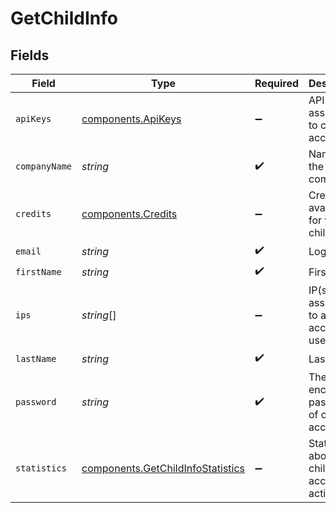 # GetChildInfo


## Fields

| Field                                                                                  | Type                                                                                   | Required                                                                               | Description                                                                            | Example                                                                                |
| -------------------------------------------------------------------------------------- | -------------------------------------------------------------------------------------- | -------------------------------------------------------------------------------------- | -------------------------------------------------------------------------------------- | -------------------------------------------------------------------------------------- |
| `apiKeys`                                                                              | [components.ApiKeys](../../models/components/apikeys.md)                               | :heavy_minus_sign:                                                                     | API Keys associated to child account                                                   |                                                                                        |
| `companyName`                                                                          | *string*                                                                               | :heavy_check_mark:                                                                     | Name of the company                                                                    | MyCompany                                                                              |
| `credits`                                                                              | [components.Credits](../../models/components/credits.md)                               | :heavy_minus_sign:                                                                     | Credits available for your child                                                       |                                                                                        |
| `email`                                                                                | *string*                                                                               | :heavy_check_mark:                                                                     | Login Email                                                                            | john.smith@example.com                                                                 |
| `firstName`                                                                            | *string*                                                                               | :heavy_check_mark:                                                                     | First Name                                                                             | John                                                                                   |
| `ips`                                                                                  | *string*[]                                                                             | :heavy_minus_sign:                                                                     | IP(s) associated to a child account user                                               |                                                                                        |
| `lastName`                                                                             | *string*                                                                               | :heavy_check_mark:                                                                     | Last Name                                                                              | Smith                                                                                  |
| `password`                                                                             | *string*                                                                               | :heavy_check_mark:                                                                     | The encrypted password of child account                                                | abC01De2fGHI3jkL                                                                       |
| `statistics`                                                                           | [components.GetChildInfoStatistics](../../models/components/getchildinfostatistics.md) | :heavy_minus_sign:                                                                     | Statistics about your child account activity                                           |                                                                                        |